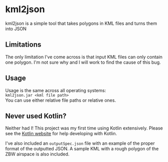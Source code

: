 # kml2json
kml2json is a simple tool that takes polygons in KML files and turns them into JSON

## Limitations
The only limitation I've come across is that input KML files can only contain one polygon. I'm not sure why and I will work to find the cause of this bug.

## Usage
Usage is the same across all operating systems:  
```kml2json.jar <kml file path>```  
You can use either relative file paths or relative ones.

## Never used Kotlin?
Neither had I! This project was my first time using Kotlin extensively. Please see the [Kotlin website](https://kotlinlang.org/) for help developing with Kotlin.

I've also included an `outputSpec.json` file with an example of the proper format of the outputted JSON. A sample KML with a rough polygon of the ZBW airspace is also included.